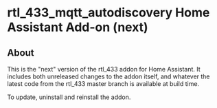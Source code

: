 # rtl_433_mqtt_autodiscovery Home Assistant Add-on (next)

## About

This is the "next" version of the rtl_433 addon for Home Assistant. It includes
both unreleased changes to the addon itself, and whatever the latest
code from the rtl_433 master branch is available at build time.

To update, uninstall and reinstall the addon.
